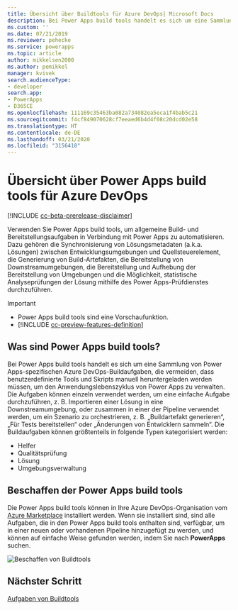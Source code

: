 ```yaml
---
title: Übersicht über Buildtools für Azure DevOps| Microsoft Docs
description: Bei Power Apps build tools handelt es sich um eine Sammlung von Power Apps-spezifischen Azure DevOps-Buildaufgaben, die vermeiden, dass Skripts manuell heruntergeladen werden müssen, um die Entwicklung von Power Apps zu verwalten.
ms.custom: ''
ms.date: 07/21/2019
ms.reviewer: pehecke
ms.service: powerapps
ms.topic: article
author: mikkelsen2000
ms.author: pemikkel
manager: kvivek
search.audienceType:
- developer
search.app:
- PowerApps
- D365CE
ms.openlocfilehash: 111169c35463ba082a734082ea5eca1f4bab5c21
ms.sourcegitcommit: f4cf849070628cf7eeaed6b4d4f08c20dcd02e58
ms.translationtype: HT
ms.contentlocale: de-DE
ms.lasthandoff: 03/21/2020
ms.locfileid: "3156418"
---
```

# <a name="power-apps-build-tools-for-azure-devops-overview"></a>Übersicht über Power Apps build tools für Azure DevOps


[!INCLUDE [cc-beta-prerelease-disclaimer](../../includes/cc-beta-prerelease-disclaimer.md)]

Verwenden Sie Power Apps build tools, um allgemeine Build- und Bereitstellungsaufgaben in Verbindung mit Power Apps zu automatisieren. Dazu gehören die Synchronisierung von Lösungsmetadaten (a.k.a. Lösungen) zwischen Entwicklungsumgebungen und Quellsteuerelement, die Generierung von Build-Artefakten, die Bereitstellung von Downstreamumgebungen, die Bereitstellung und Aufhebung der Bereitstellung von Umgebungen und die Möglichkeit, statistische Analyseprüfungen der Lösung mithilfe des Power Apps-Prüfdienstes durchzuführen.

> [!IMPORTANT]
>
> - Power Apps build tools sind eine Vorschaufunktion.
> - [!INCLUDE [cc-preview-features-definition](../../includes/cc-preview-features-definition.md)]

  
## <a name="what-are-power-apps-build-tools"></a>Was sind Power Apps build tools?

Bei Power Apps build tools handelt es sich um eine Sammlung von Power Apps-spezifischen Azure DevOps-Buildaufgaben, die vermeiden, dass benutzerdefinierte Tools und Skripts manuell heruntergeladen werden müssen, um den Anwendungslebenszyklus von Power Apps zu verwalten. Die Aufgaben können einzeln verwendet werden, um eine einfache Aufgabe durchzuführen, z. B. Importieren einer Lösung in eine Downstreamumgebung, oder zusammen in einer der Pipeline verwendet werden, um ein Szenario zu orchestrieren, z. B. „Buildartefakt generieren“, „Für Tests bereitstellen“ oder „Änderungen von Entwicklern sammeln“. Die Buildaufgaben können größtenteils in folgende Typen kategorisiert werden:

- Helfer 
- Qualitätsprüfung 
- Lösung 
- Umgebungsverwaltung 

## <a name="get-the-power-apps-build-tools"></a>Beschaffen der Power Apps build tools 
Die Power Apps build tools können in Ihre Azure DevOps-Organisation vom [Azure Marketplace](https://marketplace.visualstudio.com/items?itemName=microsoft-IsvExpTools.PowerApps-BuildTools) installiert werden. Wenn sie installiert sind, sind alle Aufgaben, die in den Power Apps build tools enthalten sind, verfügbar, um in einer neuen oder vorhandenen Pipeline hinzugefügt zu werden, und können auf einfache Weise gefunden werden, indem Sie nach **PowerApps** suchen.

![Beschaffen von Buildtools](media/build-tools-download.png)
 
## <a name="next-step"></a>Nächster Schritt

[Aufgaben von Buildtools](build-tools-tasks.md)

